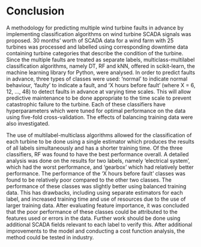 
# Conclusion

A methodology for predicting multiple wind turbine faults in advance by implementing classification algorithms on wind turbine SCADA signals was proposed. 30 months’ worth of SCADA data for a wind farm with 25 turbines was processed and labelled using corresponding downtime data containing turbine categories that describe the condition of the turbine. Since the multiple faults are treated as separate labels, multiclass-multilabel classification algorithms, namely DT, RF and kNN, offered in scikit-learn, the machine learning library for Python, were analysed. In order to predict faults in advance, three types of classes were used: ‘normal’ to indicate normal behaviour, ‘faulty’ to indicate a fault, and ‘X hours before fault’ (where X = 6, 12, …, 48) to detect faults in advance at varying time scales. This will allow predictive maintenance to be done appropriate to the time scale to prevent catastrophic failure to the turbine. Each of these classifiers have hyperparameters which were tuned for optimal performance on the data using five-fold cross-validation. The effects of balancing training data were also investigated.

The use of multilabel-multiclass algorithms allowed for the classification of each turbine to be done using a single estimator which produces the results of all labels simultaneously and has a shorter training time. Of the three classifiers, RF was found to have the best performance overall. A detailed analysis was done on the results for two labels, namely ‘electrical system’, which had the worst performance, and ‘gearbox’ which had relatively better performance. The performance of the ‘X hours before fault’ classes was found to be relatively poor compared to the other two classes. The performance of these classes was slightly better using balanced training data. This has drawbacks, including using separate estimators for each label, and increased training time and use of resources due to the use of larger training data. After evaluating feature importance, it was concluded that the poor performance of these classes could be attributed to the features used or errors in the data. Further work should be done using additional SCADA fields relevant to each label to verify this. After additional improvements to the model and conducting a cost function analysis, the method could be tested in industry.
